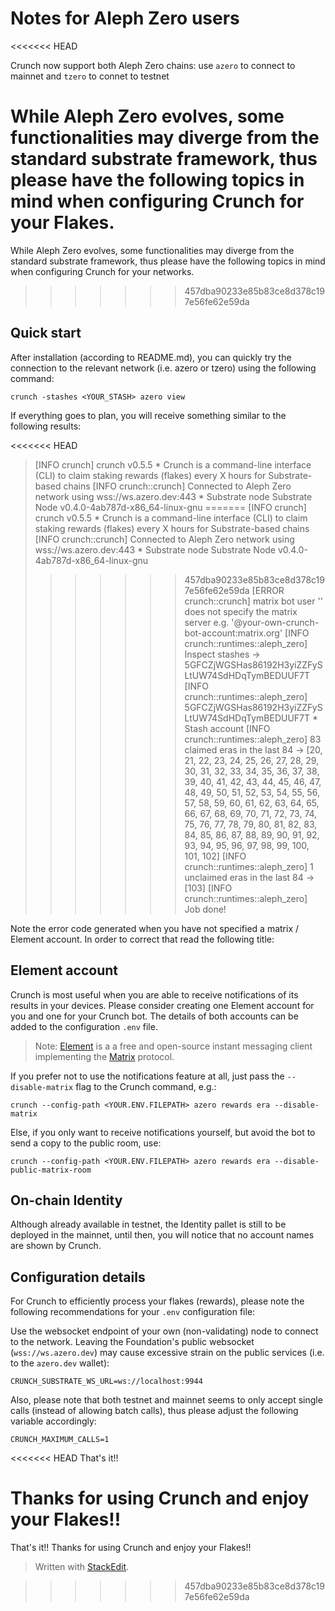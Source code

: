 ﻿# Notes for Aleph Zero users
<<<<<<< HEAD

Crunch now support both Aleph Zero chains: use `azero` to connect to mainnet and `tzero` to connet to testnet

While Aleph Zero evolves, some functionalities may diverge from the standard substrate framework, thus please have the following topics in mind when configuring Crunch for your Flakes.
=======
While Aleph Zero evolves, some functionalities may diverge from the standard substrate framework, thus please have the following topics in mind when configuring Crunch for your networks.
>>>>>>> 457dba90233e85b83ce8d378c197e56fe62e59da

## Quick start
After installation (according to README.md), you can quickly try the connection to the relevant network (i.e. azero or tzero) using the following command:

    crunch -stashes <YOUR_STASH> azero view

If everything goes to plan, you will receive something similar to the following results:

<<<<<<< HEAD
> [INFO  crunch] crunch v0.5.5 * Crunch is a command-line interface (CLI) to claim staking rewards (flakes) every X hours for Substrate-based chains
> [INFO  crunch::crunch] Connected to Aleph Zero network using wss://ws.azero.dev:443 * Substrate node Substrate Node v0.4.0-4ab787d-x86_64-linux-gnu
=======
> [INFO  crunch] crunch v0.5.5 * Crunch is a command-line interface (CLI) to claim staking rewards (flakes) every X hours for Substrate-based chains [INFO  crunch::crunch] Connected to Aleph Zero network using wss://ws.azero.dev:443 * Substrate node Substrate Node v0.4.0-4ab787d-x86_64-linux-gnu
>>>>>>> 457dba90233e85b83ce8d378c197e56fe62e59da
> [ERROR crunch::crunch] matrix bot user '' does not specify the matrix server e.g. '@your-own-crunch-bot-account:matrix.org'
> [INFO crunch::runtimes::aleph_zero] Inspect stashes -> 5GFCZjWGSHas86192H3yiZZFySLtUW74SdHDqTymBEDUUF7T
> [INFO crunch::runtimes::aleph_zero] 5GFCZjWGSHas86192H3yiZZFySLtUW74SdHDqTymBEDUUF7T * Stash account
> [INFO crunch::runtimes::aleph_zero] 83 claimed eras in the last 84 -> [20, 21, 22, 23, 24, 25, 26, 27, 28, 29, 30, 31, 32, 33, 34, 35, 36, 37, 38, 39, 40, 41, 42, 43, 44, 45, 46, 47, 48, 49, 50, 51, 52, 53, 54, 55, 56, 57, 58, 59, 60, 61, 62, 63, 64, 65, 66, 67, 68, 69, 70, 71, 72, 73, 74, 75, 76, 77, 78, 79, 80, 81, 82, 83, 84, 85, 86, 87, 88, 89, 90, 91, 92, 93, 94, 95, 96, 97, 98, 99, 100, 101, 102]
> [INFO crunch::runtimes::aleph_zero] 1 unclaimed eras in the last 84 -> [103]
> [INFO  crunch::runtimes::aleph_zero] Job done!

Note the error code generated when you have not specified a matrix / Element account. In order to correct that read the following title:

## Element account
Crunch is most useful when you are able to receive notifications of its results in your devices. Please consider creating one Element account for you and one for your Crunch bot. The details of both accounts can be added to the configuration `.env` file.

> Note: [Element](https://element.io/) is a a free and open-source instant messaging client implementing the [Matrix](https://matrix.org/) protocol.

If you prefer not to use the notifications feature at all, just pass the `--disable-matrix` flag to the Crunch command, e.g.:

    crunch --config-path <YOUR.ENV.FILEPATH> azero rewards era --disable-matrix

Else, if you only want to receive notifications yourself, but avoid the bot to send a copy to the public room, use:

    crunch --config-path <YOUR.ENV.FILEPATH> azero rewards era --disable-public-matrix-room

## On-chain Identity
Although already available in testnet, the Identity pallet is still to be deployed in the mainnet, until then, you will notice that no account names are shown by Crunch.

## Configuration details
For Crunch to efficiently process your flakes (rewards), please note the following recommendations for your `.env` configuration file:

Use the websocket endpoint of your own (non-validating) node to connect to the network. Leaving the Foundation's public websocket (`wss://ws.azero.dev`) may cause excessive strain on the public services (i.e. to the `azero.dev` wallet):

    CRUNCH_SUBSTRATE_WS_URL=ws://localhost:9944

Also, please note that both testnet and mainnet seems to only accept single calls (instead of allowing batch calls), thus please adjust the following variable accordingly:

    CRUNCH_MAXIMUM_CALLS=1

<<<<<<< HEAD
That's it!!

Thanks for using Crunch and enjoy your Flakes!!
=======
That's it!!  Thanks for using Crunch and enjoy your Flakes!!

> Written with [StackEdit](https://stackedit.io/).

>>>>>>> 457dba90233e85b83ce8d378c197e56fe62e59da
